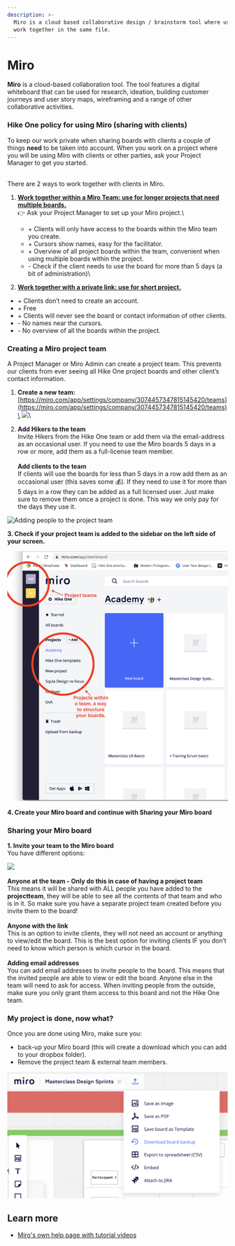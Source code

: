 ```yaml
---
description: >-
  Miro is a cloud based collaborative design / brainstorm tool where users can
  work together in the same file.
---
```


# Miro

**Miro** is a cloud-based collaboration tool. The tool features a digital whiteboard that can be used for research, ideation, building customer journeys and user story maps, wireframing and a range of other collaborative activities.

### Hike One policy for using Miro (sharing with clients)

To keep our work private when sharing boards with clients a couple of things **need** to be taken into account. When you work on a project where you will be using Miro with clients or other parties, ask your Project Manager to get you started.&#x20;

\
There are 2 ways to work together with clients in Miro.&#x20;

1. [**Work together within a Miro Team: use for longer projects that need multiple boards.** ](https://app.gitbook.com/@hikeone/s/project-playbook/tools/miro#creating-a-miro-project-team)\
   👉 Ask your Project Manager to set up your Miro project.\

   * \+ Clients will only have access to the boards within the Miro team you create.&#x20;
   * \+ Cursors show names, easy for the facilitator.
   * \+ Overview of all project boards within the team, convenient when using multiple boards within the project.&#x20;
   * \- Check if the client needs to use the board for more than 5 days (a bit of administration)\

2. [**Work together with a private link: use for short project.**](https://app.gitbook.com/@hikeone/s/project-playbook/tools/miro#creating-a-miro-project-team)

* \+ Clients don’t need to create an account.
* \+ Free
* \+ Clients will never see the board or contact information of other clients.
* \- No names near the cursors.
* \- No overview of all the boards within the project.&#x20;

### **Creating a Miro project team**

A Project Manager or Miro Admin can create a project team. This prevents our clients from ever seeing all Hike One project boards and other client’s contact information.&#x20;

1. **Create a new team:** [https://miro.com/app/settings/company/3074457347815145420/teams](https://miro.com/app/settings/company/3074457347815145420/teams)\
   ![](https://paper-attachments.dropbox.com/s_348DCEBC0C600177D00F8AC4455B9AEB5968D2C77684232F042854F1AFC93C0E_1588339095932_Screenshot+2020-05-01+at+15.15.43.png)\

2. **Add Hikers to the team**\
   Invite Hikers from the Hike One team or add them via the email-address as an occasional user. If you need to use the Miro boards 5 days in a row or more, add them as a full-license team member. \
   \
   **Add clients to the team**\
   If clients will use the boards for less than 5 days in a row add them as an occasional user (this saves some 💰). If they need to use it for more than 5 days in a row they can be added as a full licensed user. Just make sure to remove them once a project is done. This way we only pay for the days they use it.&#x20;

![Adding people to the project team](https://paper-attachments.dropbox.com/s_348DCEBC0C600177D00F8AC4455B9AEB5968D2C77684232F042854F1AFC93C0E_1588339108564_Screenshot+2020-05-01+at+15.17.27.png)

**3. Check if your project team is added to the sidebar on the left side of your screen.**

![Miro team shows up in the sidebar](<../.gitbook/assets/Screenshot 2020-06-09 at 10.43.52.png>)

**4. Create your Miro board and continue with Sharing your Miro board**

### **Sharing your Miro board**

**1. Invite your team to the Miro board**\
You have different options:

![](https://paper-attachments.dropbox.com/s_348DCEBC0C600177D00F8AC4455B9AEB5968D2C77684232F042854F1AFC93C0E_1588339238861_Screenshot+2020-05-01+at+15.19.59.png)

**Anyone at the team - Only do this in case of having a project team**\
This means it will be shared with ALL people you have added to the **projectteam**, they will be able to see all the contents of that team and who is in it. So make sure you have a separate project team created before you invite them to the board!\
\
**Anyone with the link**\
This is an option to invite clients, they will not need an account or anything to view/edit the board. This is the best option for inviting clients IF you don’t need to know which person is which cursor in the board.\
\
**Adding email addresses**\
You can add email addresses to invite people to the board. This means that the invited people are able to view or edit the board. Anyone else in the team will need to ask for access. When inviting people from the outside, make sure you only grant them access to this board and not the Hike One team.&#x20;



### My project is done, now what?

Once you are done using Miro, make sure you:

* back-up your Miro board (this will create a download which you can add to your dropbox folder).
* Remove the project team & external team members.

![Find the back-up button next to the board title (top left corner)](<../.gitbook/assets/Screenshot 2020-09-16 at 16.24.08.png>)

## Learn more

* [Miro's own help page with tutorial videos](https://help.miro.com/hc/en-us/articles/360017571954-How-to-Start-Collaboration-with-Miro)


